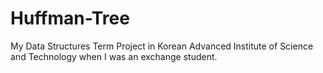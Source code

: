 # Huffman-Tree
My Data Structures Term Project in Korean Advanced Institute of Science and Technology when I was an exchange student.
